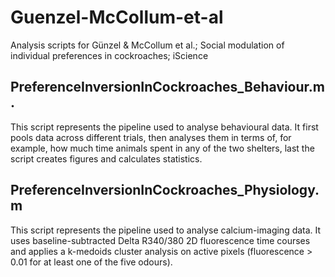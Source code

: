 # Guenzel-McCollum-et-al
Analysis scripts for Günzel & McCollum et al.; Social modulation of individual preferences in cockroaches; iScience
## PreferenceInversionInCockroaches_Behaviour.m.
This script represents the pipeline used to analyse behavioural data. It first pools data across different trials, then analyses them in terms of, for example, how much time animals spent in any of the two shelters, last the script creates figures and calculates statistics.
## PreferenceInversionInCockroaches_Physiology.m
This script represents the pipeline used to analyse calcium-imaging data. It uses baseline-subtracted Delta R340/380 2D fluorescence time courses and applies a k-medoids cluster analysis on active pixels (fluorescence > 0.01 for at least one of the five odours).
